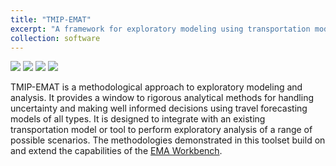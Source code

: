 ```yaml
---
title: "TMIP-EMAT"
excerpt: "A framework for exploratory modeling using transportation models."
collection: software
---
```


[<img src="https://img.shields.io/conda/v/tmip/emat.svg">](https://anaconda.org/tmip/emat)
[<img src="https://img.shields.io/badge/source-github-yellow.svg">](https://github.com/tmip-emat/tmip-emat)
[<img src="https://img.shields.io/badge/license-BSD-orange.svg">](https://github.com/tmip-emat/tmip-emat/blob/master/LICENSE)
[<img src="https://img.shields.io/badge/docs-tmip–emat.github.io-forestgreen.svg">](https://tmip-emat.github.io)

TMIP-EMAT is a methodological approach to exploratory modeling and analysis. It provides a window 
to rigorous analytical methods for handling uncertainty and making well informed decisions using 
travel forecasting models of all types. It is designed to integrate with an existing transportation 
model or tool to perform exploratory analysis of a range of possible scenarios. The methodologies 
demonstrated in this toolset build on and extend the capabilities of the 
[EMA Workbench](https://emaworkbench.readthedocs.io/en/latest/).
